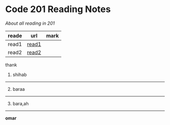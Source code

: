   # Code 201 Reading Notes
*About all reading in 201*

| reade         | url           | mark  |
| ------------- |:-------------:| -----:|
|       read1   | [read1](https://omaralawy.github.io/reading-notes/read1)|
|       read2   | [read2](https://omaralawy.github.io/reading-notes/read1)|


thank
1. shihab
***
2. baraa
***
3. bara,ah
***
**omar**
